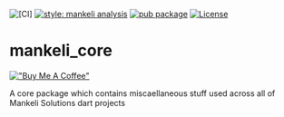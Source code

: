 ![[CI]][flutter_ci_badge]
[![style: mankeli analysis][1]][2]
[![pub package][3]][4]
[![License][5]][6]

# mankeli_core




[!["Buy Me A Coffee"](https://www.buymeacoffee.com/assets/img/custom_images/orange_img.png)](https://www.buymeacoffee.com/mankeli)


A core package which contains miscaellaneous stuff used across all of Mankeli Solutions dart projects



[1]: https://img.shields.io/badge/style-mankeli__analysis-blue
[2]: https://pub.dev/packages/mankeli_analysis


[3]: https://img.shields.io/pub/v/mankeli_core.svg
[4]: https://pub.dev/packages/mankeli_core
[5]: https://img.shields.io/badge/license-BSD%203--clause-blue.svg
[6]: https://opensource.org/licenses/BSD-3-Clause
[7]: https://github.com/Mankeli-Software/mankeli_core/actions/workflows/ci.yaml/badge.svg
[8]: https://pub.dev/packages/mankeli_core




[flutter_ci_badge]: https://github.com/Mankeli-Software/mankeli_core/actions/workflows/flutter_ci.yaml/badge.svg

